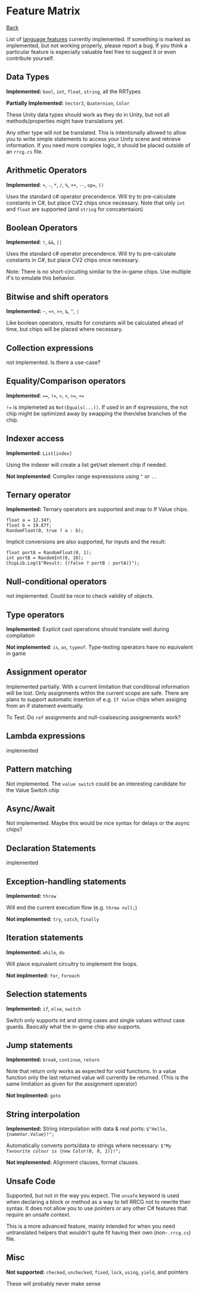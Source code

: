 # Feature Matrix
 
 [Back](../README.md)
 
 List of [language features](https://learn.microsoft.com/en-us/dotnet/csharp/language-reference/) currently implemented. If something is marked as implemented, but not working properly, please report a bug. If you think a particular feature is especially valuable feel free to suggest it or even contribute yourself.

## Data Types

**Implemented:** `bool`, `int`, `float`, `string`, all the RRTypes

**Partially Implemented:** `Vector3`, `Quaternion`, `Color`

These Unity data types should work as they do in Unity, but not all methods/properties might have translations yet.

Any other type will not be translated. This is intentionally allowed to allow you to write simple statements to access your Unity scene and retrieve information. If you need more complex logic, it should be placed outside of an `rrcg.cs` file.

## Arithmetic Operators

**Implemented**: `+`, `-`, `*`, `/`, `%`, `++`, `--`, `op=`, `()` 

Uses the standard c# operator precendence. 
Will try to pre-calculate constants in C#, but place CV2 chips once necessary.
Note that only `int` and `float` are supported (and `string` for concatentaion)

## Boolean Operators

**Implemented**: `!`, `&&`, `||`

Uses the standard c# operator precendence. Will try to pre-calculate constants in C#, but place CV2 chips once necessary.

Note: There is no short-circuiting similar to the in-game chips. Use multiple if's to emulate this behavior.

## Bitwise and shift operators

**Implemented:** `~`, `<<`, `>>`, `&`, `^`, `|`

Like boolean operators, results for constants will be calculated ahead of time, but chips will be placed where necessary.

## Collection expressions

not implemented. Is there a use-case?

## Equality/Comparison operators

**Implemented**: `==`, `!=`, `>`, `<`, `>=`, `<=`

`!=` is implemeted as `Not(Equals(...))`. If used in an if expressions, the not chip might be optimized away by swapping the then/else branches of the chip.

## Indexer access

**Implemented**: `List[index]`

Using the indexer will create a list get/set element chip if needed.

**Not implemented**: Complex range expresssions using `^` or  `..` 

## Ternary operator

**Implemented:** Ternary operators are supported and map to If Value chips.

```
float a = 12.34f;
float b = 19.87f;
RandomFloat(0, true ? a : b);
````

Implicit conversions are also supported, for inputs and the result:
```
float portA = RandomFloat(0, 1);
int portB = RandomInt(0, 10);
ChipLib.Log($"Result: {(false ? portB : portA)}");
````

## Null-conditional operators

not implemented. Could be nice to check validity of objects.

## Type operators

**Implemented**: Explicit cast operations should translate well during compilation

**Not implemented**: `is`, `as`, `typeof`. Type-testing operators have no equivalent in game

## Assignment operator

Implemented partially. With a current limitation that conditional information will be lost. Only assignments within the current scope are safe. There are plans to support automatic insertion of e.g. `If Value` chips when assiging from an if statement eventually.

To Test: Do `ref` assignments and null-coalsescing assignements work?

## Lambda expressions

implemented

## Pattern matching

Not implemented. The `value switch` could be an interesting candidate for the Value Switch chip

## Async/Await

Not implemented. Maybe this would be nice syntax for delays or the async chips?

## Declaration Statements

implemented

## Exception-handling statements

**Implemented:** `throw`

 Will end the current execution flow (e.g. `throw null;`)

**Not implemented:** `try`, `catch`, `finally`

## Iteration statements 

**Implemented:** `while`, `do`

Will place equivalent circuitry to implement the loops.

**Not implmented:** `for`, `foreach`

## Selection statements

**Implemented:** `if`, `else`, `switch`

Switch only supports int and string cases and single values without case guards. Basically what the in-game chip also supports.

## Jump statements 

**Implemented:** `break`, `continue`, `return`

Note that return only works as expected for void functions. In a value function only the last returned value will currently be returned. (This is the same limitation as given for the assignment operator)

**Not Implmented:** `goto`

## String interpolation

**Implemented:** String interpolation with data & real ports: `$"Hello, {nameVar.Value}!";`

Automatically converts ports/data to strings where necessary: `$"My favourite colour is {new Color(0, 0, 1)}!";`

**Not implemented:** Alignment clauses, format clauses.

## Unsafe Code

Supported, but not in the way you expect. The `unsafe` keyword is used when declaring a block or method as a way to tell RRCG not to rewrite their syntax. It does not allow you to use pointers or any other C# features that require an unsafe context.

This is a more advanced feature, mainly intended for when you need untranslated helpers that wouldn't quite fit having their own (non-`.rrcg.cs`) file.

## Misc

**Not supported:** `checked`, `unchecked`, `fixed`, `lock`, `using`, `yield`, and pointers

These will probably never make sense

